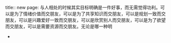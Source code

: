 title:: new page: 与人相处的时候其实目标明确是一件好事，而无需觉得功利。可以是为了情绪价值而交朋友，可以是为了共享知识而交朋友，可以是规划一致而交朋友，可以是兴趣爱好一致而交朋友，可以是欣赏别人而交朋友，可以是为了欲望而交朋友，可以是需要资源而交朋友。无论是哪一种明

-